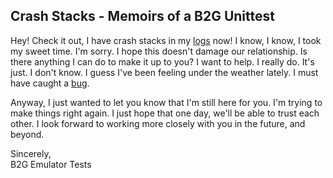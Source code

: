 ## Crash Stacks - Memoirs of a B2G Unittest

Hey! Check it out, I have crash stacks in my [logs][1] now!  I know, I know, I took my sweet time.
I'm sorry. I hope this doesn't damage our relationship. Is there anything I can do to make it up to
you? I want to help. I really do. It's just. I don't know. I guess I've been feeling under the
weather lately. I must have caught a [bug][2].

Anyway, I just wanted to let you know that I'm still here for you. I'm trying to make things right
again. I just hope that one day, we'll be able to trust each other.  I look forward to working more
closely with you in the future, and beyond.

Sincerely,  
B2G Emulator Tests

[1]: https://tbpl.mozilla.org/php/getParsedLog.php?id=21215744&amp;full=1&amp;branch=mozilla-inbound
[2]: https://bugzilla.mozilla.org/show_bug.cgi?id=846091
